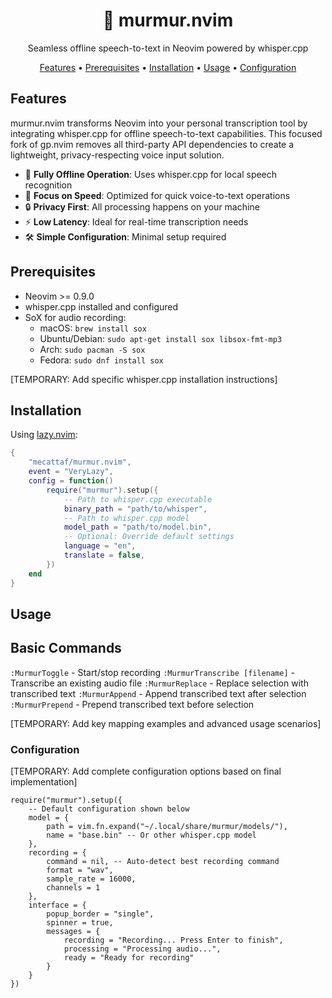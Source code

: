 <div align="center">

# 🎤 murmur.nvim

Seamless offline speech-to-text in Neovim powered by whisper.cpp

[Features](#features) • [Prerequisites](#prerequisites) • [Installation](#installation) • [Usage](#usage) • [Configuration](#configuration)

</div>

## Features

murmur.nvim transforms Neovim into your personal transcription tool by integrating whisper.cpp for offline speech-to-text capabilities. This focused fork of gp.nvim removes all third-party API dependencies to create a lightweight, privacy-respecting voice input solution.

- 🚀 **Fully Offline Operation**: Uses whisper.cpp for local speech recognition
- 🎯 **Focus on Speed**: Optimized for quick voice-to-text operations
- 🔒 **Privacy First**: All processing happens on your machine
- ⚡ **Low Latency**: Ideal for real-time transcription needs
- 🛠 **Simple Configuration**: Minimal setup required

## Prerequisites

- Neovim >= 0.9.0
- whisper.cpp installed and configured 
- SoX for audio recording:
  - macOS: `brew install sox`
  - Ubuntu/Debian: `sudo apt-get install sox libsox-fmt-mp3`
  - Arch: `sudo pacman -S sox`
  - Fedora: `sudo dnf install sox`

[TEMPORARY: Add specific whisper.cpp installation instructions]

## Installation

Using [lazy.nvim](https://github.com/folke/lazy.nvim):

```lua
{
    "mecattaf/murmur.nvim",
    event = "VeryLazy",
    config = function()
        require("murmur").setup({
            -- Path to whisper.cpp executable
            binary_path = "path/to/whisper",
            -- Path to whisper.cpp model
            model_path = "path/to/model.bin",
            -- Optional: Override default settings
            language = "en",
            translate = false,
        })
    end
}
```

## Usage
## Basic Commands

`:MurmurToggle` - Start/stop recording
`:MurmurTranscribe [filename]` - Transcribe an existing audio file
`:MurmurReplace` - Replace selection with transcribed text
`:MurmurAppend` - Append transcribed text after selection
`:MurmurPrepend` - Prepend transcribed text before selection

[TEMPORARY: Add key mapping examples and advanced usage scenarios]

### Configuration
[TEMPORARY: Add complete configuration options based on final implementation]
```
require("murmur").setup({
    -- Default configuration shown below
    model = {
        path = vim.fn.expand("~/.local/share/murmur/models/"),
        name = "base.bin" -- Or other whisper.cpp model
    },
    recording = {
        command = nil, -- Auto-detect best recording command
        format = "wav",
        sample_rate = 16000,
        channels = 1
    },
    interface = {
        popup_border = "single",
        spinner = true,
        messages = {
            recording = "Recording... Press Enter to finish",
            processing = "Processing audio...",
            ready = "Ready for recording"
        }
    }
})
```
